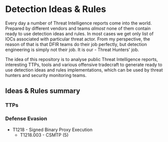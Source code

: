# Detection Ideas & Rules
Every day a number of Threat Intelligence reports come into the world. Prepared by different vendors and teams *almost* none of them contain ready to use detection ideas and rules. In most cases we get only list of IOCs associated with particular threat actor. From my perspective, the reason of that is that DFIR teams do their job perfectly, but detection engineering is simply not their job. It is our - Threat Hunters' job.

The idea of this repository is to analyse public Threat Intelligence reports, interesting TTPs, tools and various offensive tradecraft to generate ready to use detection ideas and rules implementations, which can be used by threat hunters and security monitoring teams.

## Ideas & Rules summary
### TTPs
### Defense Evasion
- T1218 - Signed Binary Proxy Execution
  - T1218.003 - CSMTP (5)
